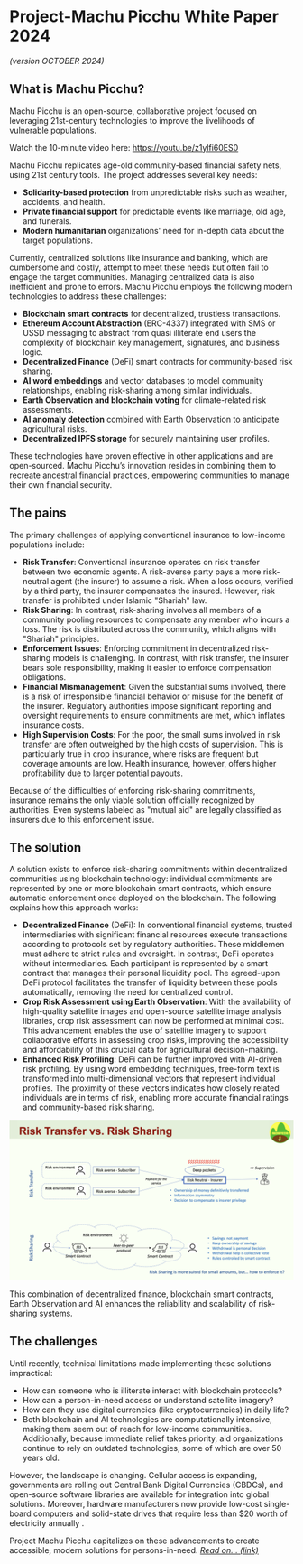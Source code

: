 # Project-Machu Picchu White Paper 2024
*(version OCTOBER 2024)*

##	What is Machu Picchu?
Machu Picchu is an open-source, collaborative project focused on leveraging 21st-century technologies to improve the livelihoods of vulnerable populations. 

Watch the 10-minute video here: https://youtu.be/z1ylfi60ES0

Machu Picchu replicates age-old community-based financial safety nets, using 21st century tools. The project addresses several key needs:

-	**Solidarity-based protection** from unpredictable risks such as weather, accidents, and health.
-	**Private financial support** for predictable events like marriage, old age, and funerals.
-	**Modern humanitarian** organizations' need for in-depth data about the target populations.

Currently, centralized solutions like insurance and banking, which are cumbersome and costly, attempt to meet these needs but often fail to engage the target communities. Managing centralized data is also inefficient and prone to errors.
Machu Picchu employs the following modern technologies to address these challenges:
-	**Blockchain smart contracts** for decentralized, trustless transactions.
-	**Ethereum Account Abstraction** (ERC-4337) integrated with SMS or USSD messaging to abstract from quasi illiterate end users the complexity of blockchain key management, signatures, and business logic.
-	**Decentralized Finance** (DeFi) smart contracts for community-based risk sharing.
-	**AI word embeddings** and vector databases to model community relationships, enabling risk-sharing among similar individuals.
-	**Earth Observation and blockchain voting** for climate-related risk assessments.
-	**AI anomaly detection** combined with Earth Observation to anticipate agricultural risks.
-	**Decentralized IPFS storage** for securely maintaining user profiles.

These technologies have proven effective in other applications and are open-sourced. Machu Picchu’s innovation resides in combining them to recreate ancestral financial practices, empowering communities to manage their own financial security.

## The pains

The primary challenges of applying conventional insurance to low-income populations include:
-	**Risk Transfer**: Conventional insurance operates on risk transfer between two economic agents. A risk-averse party pays a more risk-neutral agent (the insurer) to assume a risk. When a loss occurs, verified by a third party, the insurer compensates the insured. However, risk transfer is prohibited under Islamic "Shariah" law.
-	**Risk Sharing**: In contrast, risk-sharing involves all members of a community pooling resources to compensate any member who incurs a loss. The risk is distributed across the community, which aligns with "Shariah" principles.
-	**Enforcement Issues**: Enforcing commitment in decentralized risk-sharing models is challenging. In contrast, with risk transfer, the insurer bears sole responsibility, making it easier to enforce compensation obligations.
-	**Financial Mismanagement**: Given the substantial sums involved, there is a risk of irresponsible financial behavior or misuse for the benefit of the insurer. Regulatory authorities impose significant reporting and oversight requirements to ensure commitments are met, which inflates insurance costs.
-	**High Supervision Costs**: For the poor, the small sums involved in risk transfer are often outweighed by the high costs of supervision. This is particularly true in crop insurance, where risks are frequent but coverage amounts are low. Health insurance, however, offers higher profitability due to larger potential payouts.

Because of the difficulties of enforcing risk-sharing commitments, insurance remains the only viable solution officially recognized by authorities. Even systems labeled as "mutual aid" are legally classified as insurers due to this enforcement issue.

## The solution
A solution exists to enforce risk-sharing commitments within decentralized communities using blockchain technology: individual commitments are represented by one or more blockchain smart contracts, which ensure automatic enforcement once deployed on the blockchain.
The following explains how this approach works:

-	**Decentralized Finance** (DeFi): In conventional financial systems, trusted intermediaries with significant financial resources execute transactions according to protocols set by regulatory authorities. These middlemen must adhere to strict rules and oversight. In contrast, DeFi operates without intermediaries. Each participant is represented by a smart contract that manages their personal liquidity pool. The agreed-upon DeFi protocol facilitates the transfer of liquidity between these pools automatically, removing the need for centralized control.
-	**Crop Risk Assessment using Earth Observation**: With the availability of high-quality satellite images and open-source satellite image analysis libraries, crop risk assessment can now be performed at minimal cost. This advancement enables the use of satellite imagery to support collaborative efforts in assessing crop risks, improving the accessibility and affordability of this crucial data for agricultural decision-making.
-	**Enhanced Risk Profiling**: DeFi can be further improved with AI-driven risk profiling. By using word embedding techniques, free-form text is transformed into multi-dimensional vectors that represent individual profiles. The proximity of these vectors indicates how closely related individuals are in terms of risk, enabling more accurate financial ratings and community-based risk sharing.

![Risk Transfer - Risk Sharing](./images/00%20Risk%20Transfer%20-%20Risk%20Sharing.png)

This combination of decentralized finance, blockchain smart contracts, Earth Observation and AI enhances the reliability and scalability of risk-sharing systems.

## The challenges
Until recently, technical limitations made implementing these solutions impractical:

-	How can someone who is illiterate interact with blockchain protocols?
-	How can a person-in-need access or understand satellite imagery?
-	How can they use digital currencies (like cryptocurrencies) in daily life?
-	 Both blockchain and AI technologies are computationally intensive, making them seem out of reach for low-income communities. Additionally, because immediate relief takes priority, aid organizations continue to rely on outdated technologies, some of which are over 50 years old.

However, the landscape is changing. Cellular access is expanding, governments are rolling out Central Bank Digital Currencies (CBDCs), and open-source software libraries are available for integration into global solutions. Moreover, hardware manufacturers now provide low-cost single-board computers and solid-state drives that require less than $20 worth of electricity annually . 

Project Machu Picchu capitalizes on these advancements to create accessible, modern solutions for persons-in-need.  [*Read on… (link)*](./README_2.md)
